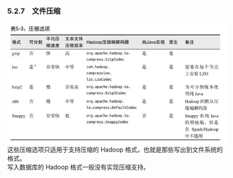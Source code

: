 ### 5.2.7　文件压缩 ###
![压缩选项](C27文件压缩.jpg)
这些压缩选项只适用于支持压缩的 Hadoop 格式，也就是那些写出到文件系统的格式。  
写入数据库的 Hadoop 格式一般没有实现压缩支持。